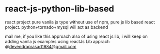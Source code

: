 # react-js-python-lib-based
react project pure vanila js type without use of npm, pure js lib based react project. python+tornado+mysql will act as backend

mail me, if you like this approach also of using react js lib, i will keep on adding vanila js examples using reactJs Lib apprach
@devendraprasad1984@gmail.com

